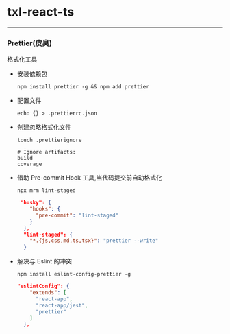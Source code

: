 # txl-react-ts

---

### Prettier(皮臭)

格式化工具

- 安装依赖包
  ```angular2html
  npm install prettier -g && npm add prettier
  ```
- 配置文件
  ```angular2html
  echo {} > .prettierrc.json
  ```
- 创建忽略格式化文件
  ```angular2html
  touch .prettierignore
  ```
  ```angular2html
  # Ignore artifacts:
  build
  coverage
  ```
- 借助 Pre-commit Hook 工具,当代码提交前自动格式化
  ```angular2html
  npx mrm lint-staged
  ```
  ```json
   "husky": {
      "hooks": {
        "pre-commit": "lint-staged"
      }
    },
    "lint-staged": {
      "*.{js,css,md,ts,tsx}": "prettier --write"
    }
  ```
- 解决与 Eslint 的冲突
  ```angular2html
  npm install eslint-config-prettier -g
  ```
  ```json
  "eslintConfig": {
      "extends": [
        "react-app",
        "react-app/jest",
        "prettier"
      ]
    },
  ```
